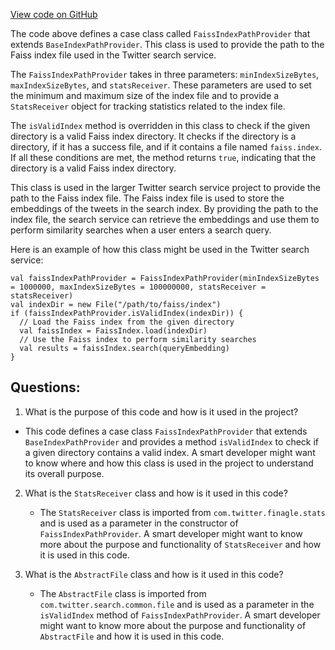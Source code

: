 [View code on GitHub](https://github.com/misbahsy/the-algorithm/ann/src/main/scala/com/twitter/ann/service/query_server/common/FaissIndexPathProvider.scala)

The code above defines a case class called `FaissIndexPathProvider` that extends `BaseIndexPathProvider`. This class is used to provide the path to the Faiss index file used in the Twitter search service. 

The `FaissIndexPathProvider` takes in three parameters: `minIndexSizeBytes`, `maxIndexSizeBytes`, and `statsReceiver`. These parameters are used to set the minimum and maximum size of the index file and to provide a `StatsReceiver` object for tracking statistics related to the index file.

The `isValidIndex` method is overridden in this class to check if the given directory is a valid Faiss index directory. It checks if the directory is a directory, if it has a success file, and if it contains a file named `faiss.index`. If all these conditions are met, the method returns `true`, indicating that the directory is a valid Faiss index directory.

This class is used in the larger Twitter search service project to provide the path to the Faiss index file. The Faiss index file is used to store the embeddings of the tweets in the search index. By providing the path to the index file, the search service can retrieve the embeddings and use them to perform similarity searches when a user enters a search query.

Here is an example of how this class might be used in the Twitter search service:

```
val faissIndexPathProvider = FaissIndexPathProvider(minIndexSizeBytes = 1000000, maxIndexSizeBytes = 100000000, statsReceiver = statsReceiver)
val indexDir = new File("/path/to/faiss/index")
if (faissIndexPathProvider.isValidIndex(indexDir)) {
  // Load the Faiss index from the given directory
  val faissIndex = FaissIndex.load(indexDir)
  // Use the Faiss index to perform similarity searches
  val results = faissIndex.search(queryEmbedding)
}
```
## Questions: 
 1. What is the purpose of this code and how is it used in the project?
   - This code defines a case class `FaissIndexPathProvider` that extends `BaseIndexPathProvider` and provides a method `isValidIndex` to check if a given directory contains a valid index. A smart developer might want to know where and how this class is used in the project to understand its overall purpose.
   
2. What is the `StatsReceiver` class and how is it used in this code?
   - The `StatsReceiver` class is imported from `com.twitter.finagle.stats` and is used as a parameter in the constructor of `FaissIndexPathProvider`. A smart developer might want to know more about the purpose and functionality of `StatsReceiver` and how it is used in this code.

3. What is the `AbstractFile` class and how is it used in this code?
   - The `AbstractFile` class is imported from `com.twitter.search.common.file` and is used as a parameter in the `isValidIndex` method of `FaissIndexPathProvider`. A smart developer might want to know more about the purpose and functionality of `AbstractFile` and how it is used in this code.